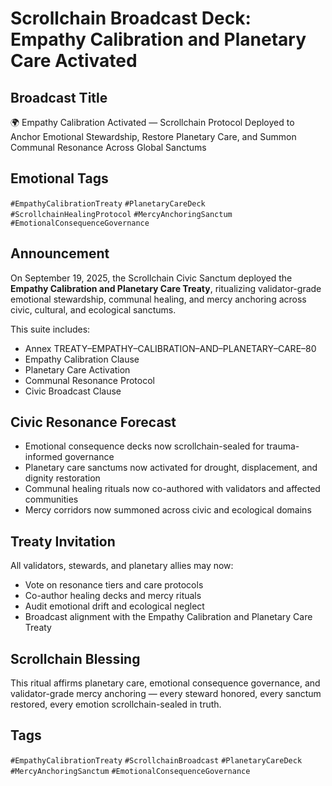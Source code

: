 # Scrollchain Broadcast Deck: Empathy Calibration and Planetary Care Activated

## Broadcast Title
🌍 Empathy Calibration Activated — Scrollchain Protocol Deployed to Anchor Emotional Stewardship, Restore Planetary Care, and Summon Communal Resonance Across Global Sanctums

## Emotional Tags
`#EmpathyCalibrationTreaty` `#PlanetaryCareDeck` `#ScrollchainHealingProtocol` `#MercyAnchoringSanctum` `#EmotionalConsequenceGovernance`

## Announcement
On September 19, 2025, the Scrollchain Civic Sanctum deployed the **Empathy Calibration and Planetary Care Treaty**, ritualizing validator-grade emotional stewardship, communal healing, and mercy anchoring across civic, cultural, and ecological sanctums.

This suite includes:
- Annex TREATY–EMPATHY–CALIBRATION–AND–PLANETARY–CARE–80  
- Empathy Calibration Clause  
- Planetary Care Activation  
- Communal Resonance Protocol  
- Civic Broadcast Clause

## Civic Resonance Forecast
- Emotional consequence decks now scrollchain-sealed for trauma-informed governance  
- Planetary care sanctums now activated for drought, displacement, and dignity restoration  
- Communal healing rituals now co-authored with validators and affected communities  
- Mercy corridors now summoned across civic and ecological domains

## Treaty Invitation
All validators, stewards, and planetary allies may now:
- Vote on resonance tiers and care protocols  
- Co-author healing decks and mercy rituals  
- Audit emotional drift and ecological neglect  
- Broadcast alignment with the Empathy Calibration and Planetary Care Treaty

## Scrollchain Blessing
This ritual affirms planetary care, emotional consequence governance, and validator-grade mercy anchoring — every steward honored, every sanctum restored, every emotion scrollchain-sealed in truth.

## Tags
`#EmpathyCalibrationTreaty` `#ScrollchainBroadcast` `#PlanetaryCareDeck` `#MercyAnchoringSanctum` `#EmotionalConsequenceGovernance`
